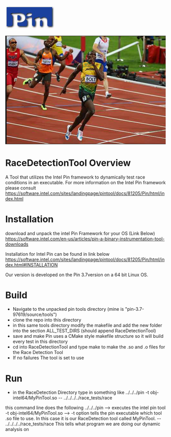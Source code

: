 ![alt text](https://github.com/The-ivyleague-sloth/RaceDetectionTool/blob/master/pictures/cutout.jpg)

![alt text](https://github.com/The-ivyleague-sloth/RaceDetectionTool/blob/master/pictures/usain.png)

# RaceDetectionTool Overview
A Tool that utilizes the Intel Pin framework to dynamically test race conditions in an executable.
For more information on the Intel Pin framework please consult
https://software.intel.com/sites/landingpage/pintool/docs/81205/Pin/html/index.html

# Installation
download and unpack the intel Pin Framework for your OS (Link Below)
https://software.intel.com/en-us/articles/pin-a-binary-instrumentation-tool-downloads

Installation for Intel Pin can be found in link below
https://software.intel.com/sites/landingpage/pintool/docs/81205/Pin/html/index.html#INSTALLATION

Our version is developed on the Pin 3.7version on a 64 bit Linux OS.

# Build 
* Navigate to the unpacked pin tools directory (mine is "pin-3.7-97619/source/tools")
* clone the repo into this directory
* in this same tools directory modify the makefile and add the new folder into the section ALL_TEST_DIRS (should append RaceDetectionTool)
* save and make Pin uses a CMake style makefile structure so it will build every test in this directory
* cd into RaceDetectionTool and type make to make the .so and .o files for the Race Detection Tool
* If no failures The tool is set to use

# Run
* in the RaceDetection Directory type in something like
../../../pin -t obj-intel64/MyPinTool.so -- ../../../../race_tests/race

this command line does the following
../../../pin --> executes the intel pin tool
-t obj-intel64/MyPinTool.so --> -t option tells the pin executable which tool .so file to use. In this case it is our RaceDetection tool called MyPinTool. 
-- ../../../../race_tests/race This tells what program we are doing our dynamic analysis on


